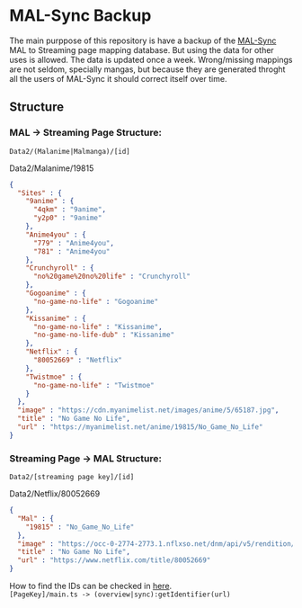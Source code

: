 # MAL-Sync Backup
The main purppose of this repository is have a backup of the <a href="https://github.com/MALSync/MALSync">MAL-Sync</a> MAL to Streaming page mapping database. But using the data for other uses is allowed. 
The data is updated once a week. Wrong/missing mappings are not seldom, specially mangas, but because they are generated throght all the users of MAL-Sync it should correct itself over time.

## Structure
### MAL -> Streaming Page Structure:
`Data2/(Malanime|Malmanga)/[id]`  
  
Data2/Malanime/19815
```json
{
  "Sites" : {
    "9anime" : {
      "4qkm" : "9anime",
      "y2p0" : "9anime"
    },
    "Anime4you" : {
      "779" : "Anime4you",
      "781" : "Anime4you"
    },
    "Crunchyroll" : {
      "no%20game%20no%20life" : "Crunchyroll"
    },
    "Gogoanime" : {
      "no-game-no-life" : "Gogoanime"
    },
    "Kissanime" : {
      "no-game-no-life" : "Kissanime",
      "no-game-no-life-dub" : "Kissanime"
    },
    "Netflix" : {
      "80052669" : "Netflix"
    },
    "Twistmoe" : {
      "no-game-no-life" : "Twistmoe"
    }
  },
  "image" : "https://cdn.myanimelist.net/images/anime/5/65187.jpg",
  "title" : "No Game No Life",
  "url" : "https://myanimelist.net/anime/19815/No_Game_No_Life"
}

```

### Streaming Page -> MAL Structure:  
`Data2/[streaming page key]/[id]`  
  
Data2/Netflix/80052669
```json
{
  "Mal" : {
    "19815" : "No_Game_No_Life"
  },
  "image" : "https://occ-0-2774-2773.1.nflxso.net/dnm/api/v5/rendition/8e167858e96558328f8ee56178face53f4345520/AAAABauzZX0uKYSRR7KcjTXdpJVXlK2u4fwcnYZNmjJYYdtM7qh_q4KfJSS_IMWfjmWBanad2gMNUScOADPviV72EFhQxpqrzZl7vLmLDIMo_SPeQjWsiPgQJ60nCMwbY8DbULuK9SLnMEVjrqnF8M04NTm814IwSs845Q.png",
  "title" : "No Game No Life",
  "url" : "https://www.netflix.com/title/80052669"
}

```

How to find the IDs can be checked in <a href="https://github.com/lolamtisch/MALSync/tree/master/src/pages">here</a>.  
`[PageKey]/main.ts -> (overview|sync):getIdentifier(url)`
